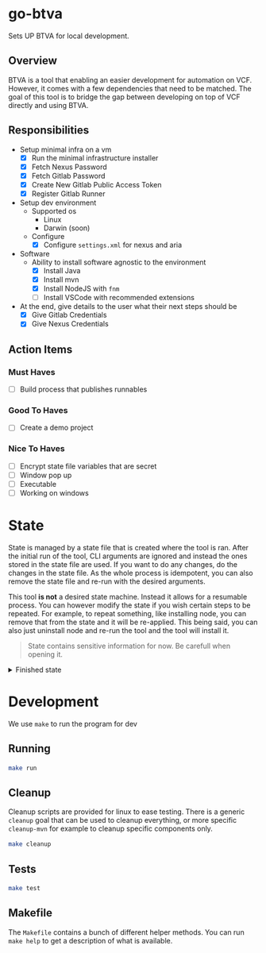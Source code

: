 # go-btva

Sets UP BTVA for local development.

## Overview

BTVA is a tool that enabling an easier development for automation on VCF. However, it comes with a few dependencies that need to be
matched. The goal of this tool is to bridge the gap between developing on top of VCF directly and using BTVA.

## Responsibilities

- Setup minimal infra on a vm
    - [x] Run the minimal infrastructure installer
    - [x] Fetch Nexus Password
    - [x] Fetch Gitlab Password
    - [x] Create New Gitlab Public Access Token
    - [x] Register Gitlab Runner
- Setup dev environment
    - Supported os
        - Linux
        - Darwin (soon)
    - Configure
        - [x] Configure `settings.xml` for nexus and aria
- Software
    - Ability to install software agnostic to the environment
        - [x] Install Java
        - [x] Install mvn
        - [x] Install NodeJS with `fnm`
        - [ ] Install VSCode with recommended extensions
- At the end, give details to the user what their next steps should be
    - [x] Give Gitlab Credentials
    - [x] Give Nexus Credentials

## Action Items

### Must Haves

- [ ] Build process that publishes runnables

### Good To Haves

- [ ] Create a demo project

### Nice To Haves

- [ ] Encrypt state file variables that are secret
- [ ] Window pop up
- [ ] Executable
- [ ] Working on windows

# State

State is managed by a state file that is created where the tool is ran. After the initial run of the tool, CLI arguments are ignored and
instead the ones stored in the state file are used. If you want to do any changes, do the changes in the state file. As the whole process is
idempotent, you can also remove the state file and re-run with the desired arguments.

This tool **is not** a desired state machine. Instead it allows for a resumable process. You can however modify the state if you wish
certain steps to be repeated. For example, to repeat something, like installing node, you can remove that from the state and it will be
re-applied. This being said, you can also just uninstall node and re-run the tool and the tool will install it.

> State contains sensitive information for now. Be carefull when opening it.


<details>
    <summary>Finished state</summary>
    <img src="assets/state-finished.png"/>
</details>

# Development

We use `make` to run the program for dev

## Running

```sh
make run
```

## Cleanup

Cleanup scripts are provided for linux to ease testing. There is a generic `cleanup` goal that can be used to cleanup everything, or more
specific `cleanup-mvn` for example to cleanup specific components only.

```sh
make cleanup
```

## Tests

```sh
make test
```

## Makefile

The `Makefile` contains a bunch of different helper methods. You can run `make help` to get a description of what is available.

